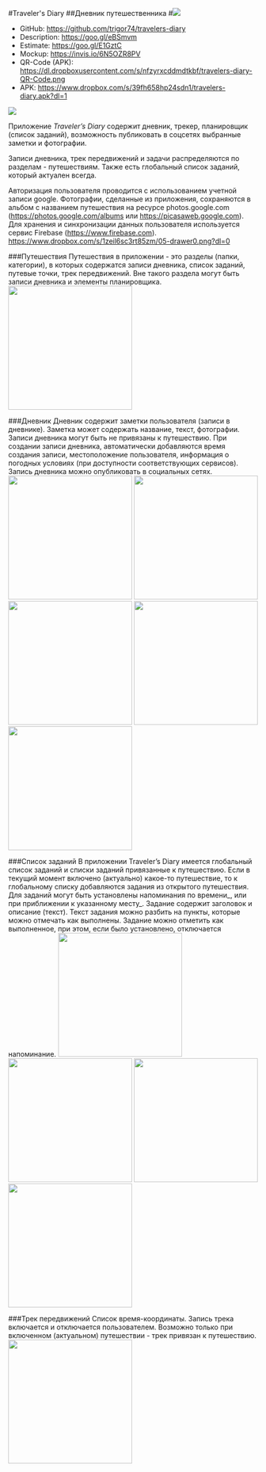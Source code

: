 #Traveler's Diary
##Дневник путешественника
#![](https://dl.dropboxusercontent.com/s/xe8iy7rsoag709g/travelers-diary-logo.png) 

- GitHub: https://github.com/trigor74/travelers-diary
- Description: https://goo.gl/eBSmvm
- Estimate: https://goo.gl/E1GztC
- Mockup: https://invis.io/6N5OZR8PV
- QR-Code (APK): https://dl.dropboxusercontent.com/s/nfzyrxcddmdtkbf/travelers-diary-QR-Code.png
- APK: https://www.dropbox.com/s/39fh658hp24sdn1/travelers-diary.apk?dl=1

![](https://dl.dropboxusercontent.com/s/nfzyrxcddmdtkbf/travelers-diary-QR-Code.png) 



Приложение *Traveler’s Diary* содержит дневник, трекер, планировщик (список заданий), возможность публиковать в соцсетях выбранные заметки и фотографии.

Записи дневника, трек передвижений и задачи распределяются по разделам - путешествиям. Также есть глобальный список заданий, который актуален всегда.

Авторизация пользователя проводится с использованием учетной записи google.
Фотографии, сделанные из приложения, сохраняются в альбом с названием путешествия на ресурсе photos.google.com (https://photos.google.com/albums или https://picasaweb.google.com). Для хранения и синхронизации данных пользователя используется сервис Firebase (https://www.firebase.com).
https://www.dropbox.com/s/1zeil6sc3rt85zm/05-drawer0.png?dl=0

###Путешествия
Путешествия в приложении - это разделы (папки, категории), в которых содержатся записи дневника, список заданий, путевые точки, трек передвижений. Вне такого раздела могут быть записи дневника и элементы планировщика.
<img src="https://dl.dropboxusercontent.com/s/czfl51sk60z4ltc/01-travel_list.png" width="250">

###Дневник
Дневник содержит заметки пользователя (записи в дневнике). Заметка может содержать название, текст, фотографии. Записи дневника могут быть не привязаны к путешествию. При создании записи дневника, автоматически добавляются время создания записи, местоположение пользователя, информация о погодных условиях (при доступности соответствующих сервисов). Запись дневника можно опубликовать в социальных сетях.
<img src="https://dl.dropboxusercontent.com/s/awbxg8fyeasmzk5/03-travel.png" width="250">
<img src="https://dl.dropboxusercontent.com/s/lfk2j90da175t6q/02-note0.png" width="250">
<img src="https://dl.dropboxusercontent.com/s/zoklblfnk4k8j3h/02-note1.png" width="250">
<img src="https://dl.dropboxusercontent.com/s/v809uzciyxzidxf/02-note2.png" width="250">
<img src="https://dl.dropboxusercontent.com/s/1j2gnpjq699lspj/02-note3.png" width="250">

###Cписок заданий
В приложении Traveler’s Diary имеется глобальный список заданий и списки заданий привязанные к путешествию.
Если в текущий момент включено (актуально) какое-то путешествие, то к глобальному списку добавляются задания из открытого путешествия.
Для заданий могут быть установлены напоминания по времени_, или при приближении к указанному месту_. Задание содержит заголовок и описание (текст). Текст задания можно разбить на пункты, которые можно отмечать как выполнены. Задание можно отметить как выполненное, при этом, если было установлено, отключается напоминание.
<img src="https://dl.dropboxusercontent.com/s/ra2edgtth7sl87i/04-reminder-list.png" width="250">
<img src="https://dl.dropboxusercontent.com/s/ytjk18v6bik593i/07-reminder-list2.png" width="250">
<img src="https://dl.dropboxusercontent.com/s/3vodu8aublrsp0q/06-reminder-item1.png" width="250">
<img src="https://dl.dropboxusercontent.com/s/pncaowgr9ik2bcs/06-reminder-item2.png" width="250">

###Трек передвижений
Список время-координаты. Запись трека включается и отключается пользователем. Возможно только при включенном (актуальном) путешествии - трек привязан к путешествию.
<img src="https://dl.dropboxusercontent.com/s/n88zcwd9c2l3st9/08-map.png" width="250">
